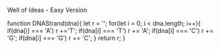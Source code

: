 Well of Ideas - Easy Version

function DNAStrand(dna){
  let r = '';
  for(let i = 0; i < dna.length; i++){
      if(dna[i] === 'A') r +='T';
      if(dna[i] === 'T') r += 'A';
      if(dna[i] === 'C') r += 'G';
      if(dna[i] === 'G') r += 'C';
    }
    return r;
}
